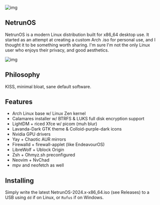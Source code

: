 ![img](https://files.catbox.moe/urhr7j.png)
## NetrunOS
NetrunOS is a modern Linux distribution built for x86_64 desktop use. It started as an attempt at creating a custom Arch .iso for personal use, and I thought it to be something worth sharing. I'm sure I'm not the only Linux user who enjoys their privacy, and good aesthetics.

![img](https://a.uguu.se/BSpqymgB.png)

## Philosophy
KISS, minimal bloat, sane default software.

## Features
- Arch Linux base w/ Linux Zen kernel
- Calamares installer w/ BTRFS & LUKS full disk encryption support
- LightDM + riced Xfce w/ picom (muh blur)
- Lavanda-Dark GTK theme & Colloid-purple-dark icons
- Nvidia GPU drivers
- Yay + Chaotic AUR mirrors
- Firewalld + firewall-applet (like EndeavourOS)
- LibreWolf + Ublock Origin
- Zsh + Ohmyz.sh preconfigured
- Neovim + NvChad
- mpv and neofetch as well

## Installing
Simply write the latest NetrunOS-2024.x-x86_64.iso (see Releases) to a USB using ```dd``` if on Linux, or ```Rufus``` if on Windows.
